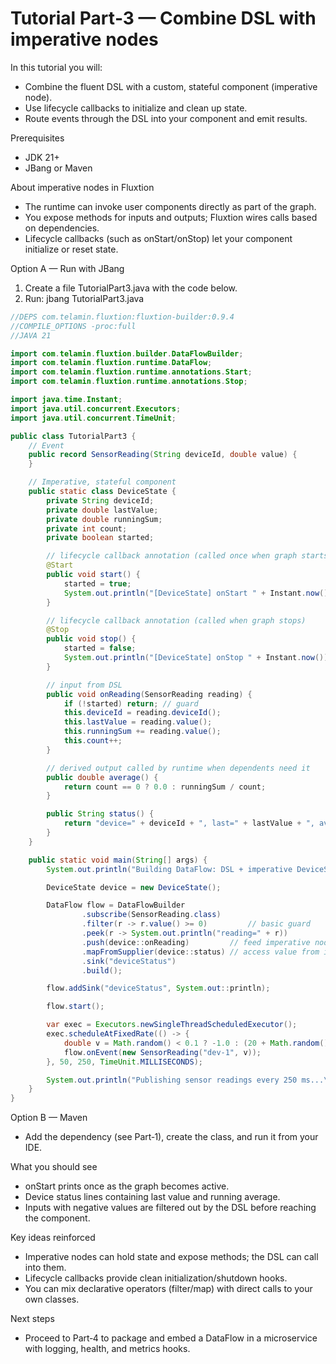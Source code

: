 # Tutorial Part‑3 — Combine DSL with imperative nodes

In this tutorial you will:

- Combine the fluent DSL with a custom, stateful component (imperative node).
- Use lifecycle callbacks to initialize and clean up state.
- Route events through the DSL into your component and emit results.

Prerequisites

- JDK 21+
- JBang or Maven

About imperative nodes in Fluxtion

- The runtime can invoke user components directly as part of the graph.
- You expose methods for inputs and outputs; Fluxtion wires calls based on dependencies.
- Lifecycle callbacks (such as onStart/onStop) let your component initialize or reset state.

Option A — Run with JBang

1) Create a file TutorialPart3.java with the code below.
2) Run: jbang TutorialPart3.java

```java
//DEPS com.telamin.fluxtion:fluxtion-builder:0.9.4
//COMPILE_OPTIONS -proc:full
//JAVA 21

import com.telamin.fluxtion.builder.DataFlowBuilder;
import com.telamin.fluxtion.runtime.DataFlow;
import com.telamin.fluxtion.runtime.annotations.Start;
import com.telamin.fluxtion.runtime.annotations.Stop;

import java.time.Instant;
import java.util.concurrent.Executors;
import java.util.concurrent.TimeUnit;

public class TutorialPart3 {
    // Event
    public record SensorReading(String deviceId, double value) {
    }

    // Imperative, stateful component
    public static class DeviceState {
        private String deviceId;
        private double lastValue;
        private double runningSum;
        private int count;
        private boolean started;

        // lifecycle callback annotation (called once when graph starts)
        @Start
        public void start() {
            started = true;
            System.out.println("[DeviceState] onStart " + Instant.now());
        }

        // lifecycle callback annotation (called when graph stops)
        @Stop
        public void stop() {
            started = false;
            System.out.println("[DeviceState] onStop " + Instant.now());
        }

        // input from DSL
        public void onReading(SensorReading reading) {
            if (!started) return; // guard
            this.deviceId = reading.deviceId();
            this.lastValue = reading.value();
            this.runningSum += reading.value();
            this.count++;
        }

        // derived output called by runtime when dependents need it
        public double average() {
            return count == 0 ? 0.0 : runningSum / count;
        }

        public String status() {
            return "device=" + deviceId + ", last=" + lastValue + ", avg=" + Math.round(average() * 100.0) / 100.0;
        }
    }

    public static void main(String[] args) {
        System.out.println("Building DataFlow: DSL + imperative DeviceState");

        DeviceState device = new DeviceState();

        DataFlow flow = DataFlowBuilder
                .subscribe(SensorReading.class)
                .filter(r -> r.value() >= 0)         // basic guard
                .peek(r -> System.out.println("reading=" + r))
                .push(device::onReading)         // feed imperative node
                .mapFromSupplier(device::status) // access value from imperative node
                .sink("deviceStatus")
                .build();

        flow.addSink("deviceStatus", System.out::println);

        flow.start();

        var exec = Executors.newSingleThreadScheduledExecutor();
        exec.scheduleAtFixedRate(() -> {
            double v = Math.random() < 0.1 ? -1.0 : (20 + Math.random() * 5); // sometimes filtered
            flow.onEvent(new SensorReading("dev-1", v));
        }, 50, 250, TimeUnit.MILLISECONDS);

        System.out.println("Publishing sensor readings every 250 ms...\n");
    }
}
```

Option B — Maven

- Add the dependency (see Part‑1), create the class, and run it from your IDE.

What you should see

- onStart prints once as the graph becomes active.
- Device status lines containing last value and running average.
- Inputs with negative values are filtered out by the DSL before reaching the component.

Key ideas reinforced

- Imperative nodes can hold state and expose methods; the DSL can call into them.
- Lifecycle callbacks provide clean initialization/shutdown hooks.
- You can mix declarative operators (filter/map) with direct calls to your own classes.

Next steps

- Proceed to Part‑4 to package and embed a DataFlow in a microservice with logging, health, and metrics hooks.

```
